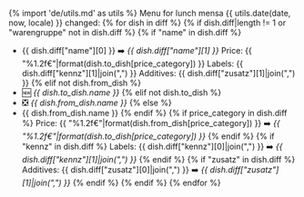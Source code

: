 {% import 'de/utils.md' as utils %}
Menu for lunch mensa {{ utils.date(date, now, locale) }} changed:
{% for dish in diff %}
{% if dish.diff|length != 1 or "warengruppe" not in dish.diff %}
{% if "name" in dish.diff %}
- {{ dish.diff["name"][0] }} ➡️ *{{ dish.diff["name"][1] }}*
    Price: {{ "%1.2f€"|format(dish.to_dish[price_category]) }}
    Labels: {{ dish.diff["kennz"][1]|join(",") }}
    Additives: {{ dish.diff["zusatz"][1]|join(",") }}
{% elif not dish.from_dish %}
- 🆕 *{{ dish.to_dish.name }}*
{% elif not dish.to_dish %}
- ❎ *{{ dish.from_dish.name }}*
{% else %}
- {{ dish.from_dish.name }}
{% endif %}
{% if price_category in dish.diff %}
    Price: {{ "%1.2f€"|format(dish.from_dish[price_category]) }} ➡️ *{{ "%1.2f€"|format(dish.to_dish[price_category]) }}*
{% endif %}
{% if "kennz" in dish.diff %}
    Labels: {{ dish.diff["kennz"][0]|join(",") }} ➡️ *{{ dish.diff["kennz"][1]|join(",") }}*
{% endif %}
{% if "zusatz" in dish.diff %}
    Additives: {{ dish.diff["zusatz"][0]|join(",") }} ➡️ *{{ dish.diff["zusatz"][1]|join(",") }}*
{% endif %}
{% endif %}
{% endfor %}
